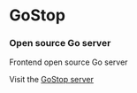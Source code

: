# GoStop
### Open source Go server
Frontend open source Go server

Visit the [GoStop server](https://github.com/camirmas/go-stop-server)
